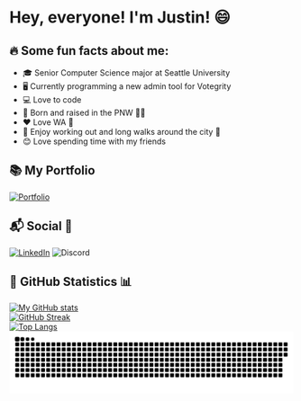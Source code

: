 # Hey, everyone! I'm Justin! 😄

## 🔥 Some fun facts about me:

* 🎓 Senior Computer Science major at Seattle University
* 🖥️ Currently programming a new admin tool for Votegrity
* 💻 Love to code
* 🌲 Born and raised in the PNW 🌊🌌
* ❤️ Love WA 📍
* 🌇 Enjoy working out and long walks around the city 🌃 
* 😊 Love spending time with my friends

## 📚 My Portfolio

[![Portfolio](https://img.shields.io/badge/-Portfolio-brightgreen?style=for-the-badge&)](https://github.com/thoresonjd/github-portfolio/blob/main/README.md)

## 📬 Social 📱

[![LinkedIn](https://img.shields.io/badge/LinkedIn-0e76a8?style=for-the-badge&logo=linkedin&logoColor=white)](https://linkedin.com/in/justinthoreson)
![Discord](https://img.shields.io/badge/Discord-Exulgor%230924-%237289da?style=for-the-badge&logo=discord&logoColor=white)
  
## 🐍 GitHub Statistics 📊

[![My GitHub stats](https://github-readme-stats.vercel.app/api?username=thoresonjd&theme=graywhite&bg_color=0,ff0000,ffa500,ffff00,00ff00&count_private=true&show_icons=true)](https://github.com/anuraghazra/github-readme-stats)\
[![GitHub Streak](http://github-readme-streak-stats.herokuapp.com?user=thoresonjd&theme=dracula)](https://git.io/streak-stats)\
[![Top Langs](https://github-readme-stats.vercel.app/api/top-langs/?username=thoresonjd&theme=dracula&layout=compact&langs_count=10&exclude_repo=thoresonjd.github.io,resume&hide=C,Objective-C)](https://github.com/anuraghazra/github-readme-stats)
![snake gif](https://github.com/thoresonjd/thoresonjd/blob/output/github-contribution-grid-snake.svg)

<!--
**thoresonjd/thoresonjd** is a ✨ _special_ ✨ repository because its `README.md` (this file) appears on your GitHub profile.

Here are some ideas to get you started:

- 🔭 I’m currently working on ...
- 🌱 I’m currently learning ...
- 👯 I’m looking to collaborate on ...
- 🤔 I’m looking for help with ...
- 💬 Ask me about ...
- 📫 How to reach me: ...
- 😄 Pronouns: ...
- ⚡ Fun fact: ...
-->
